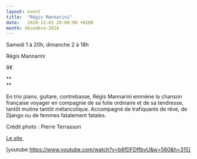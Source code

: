 ```yaml
---
layout: event
title:  "Régis Mannarini"
date:   2018-12-01 20:00:00 +0200
month: décembre-2018
---
```




Samedi 1 à 20h, dimanche 2 à 18h

Régis Mannarini</b>

8€

 **  
** 

En trio piano, guitare, contrebasse, Régis Mannarini emmène la chanson française voyager en compagnie de sa folie ordinaire et de sa tendresse, tantôt mutine tantôt mélancolique. Accompagné de trafiquants de rêve, de Django ou de femmes fatalement fatales.

 Crédit photo : Pierre Terrasson

[Le site ](http://regismannarini.com/)

[youtube https://www.youtube.com/watch?v=b8fDFDffbvU&w=560&h=315]